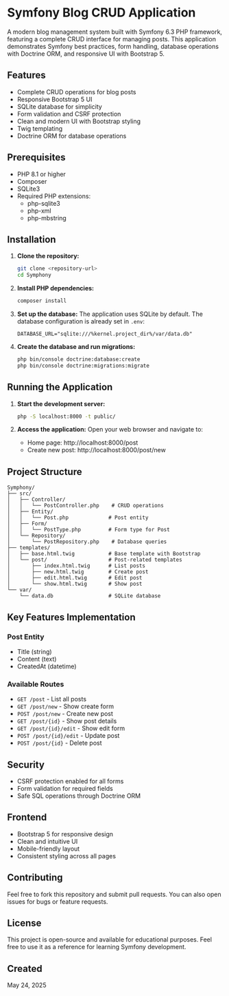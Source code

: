 # Symfony Blog CRUD Application

A modern blog management system built with Symfony 6.3 PHP framework, featuring a complete CRUD interface for managing posts. This application demonstrates Symfony best practices, form handling, database operations with Doctrine ORM, and responsive UI with Bootstrap 5.

## Features
- Complete CRUD operations for blog posts
- Responsive Bootstrap 5 UI
- SQLite database for simplicity
- Form validation and CSRF protection
- Clean and modern UI with Bootstrap styling
- Twig templating
- Doctrine ORM for database operations

## Prerequisites
- PHP 8.1 or higher
- Composer
- SQLite3
- Required PHP extensions:
  - php-sqlite3
  - php-xml
  - php-mbstring

## Installation

1. **Clone the repository:**
   ```bash
   git clone <repository-url>
   cd Symphony
   ```

2. **Install PHP dependencies:**
   ```bash
   composer install
   ```

3. **Set up the database:**
   The application uses SQLite by default. The database configuration is already set in `.env`:
   ```
   DATABASE_URL="sqlite:///%kernel.project_dir%/var/data.db"
   ```

4. **Create the database and run migrations:**
   ```bash
   php bin/console doctrine:database:create
   php bin/console doctrine:migrations:migrate
   ```

## Running the Application

1. **Start the development server:**
   ```bash
   php -S localhost:8000 -t public/
   ```

2. **Access the application:**
   Open your web browser and navigate to:
   - Home page: http://localhost:8000/post
   - Create new post: http://localhost:8000/post/new

## Project Structure

```
Symphony/
├── src/
│   ├── Controller/
│   │   └── PostController.php    # CRUD operations
│   ├── Entity/
│   │   └── Post.php             # Post entity
│   ├── Form/
│   │   └── PostType.php         # Form type for Post
│   └── Repository/
│       └── PostRepository.php    # Database queries
├── templates/
│   ├── base.html.twig           # Base template with Bootstrap
│   └── post/                    # Post-related templates
│       ├── index.html.twig      # List posts
│       ├── new.html.twig        # Create post
│       ├── edit.html.twig       # Edit post
│       └── show.html.twig       # Show post
└── var/
    └── data.db                  # SQLite database
```

## Key Features Implementation

### Post Entity
- Title (string)
- Content (text)
- CreatedAt (datetime)

### Available Routes
- `GET /post` - List all posts
- `GET /post/new` - Show create form
- `POST /post/new` - Create new post
- `GET /post/{id}` - Show post details
- `GET /post/{id}/edit` - Show edit form
- `POST /post/{id}/edit` - Update post
- `POST /post/{id}` - Delete post

## Security
- CSRF protection enabled for all forms
- Form validation for required fields
- Safe SQL operations through Doctrine ORM

## Frontend
- Bootstrap 5 for responsive design
- Clean and intuitive UI
- Mobile-friendly layout
- Consistent styling across all pages

## Contributing
Feel free to fork this repository and submit pull requests. You can also open issues for bugs or feature requests.

## License
This project is open-source and available for educational purposes. Feel free to use it as a reference for learning Symfony development.

## Created
May 24, 2025
